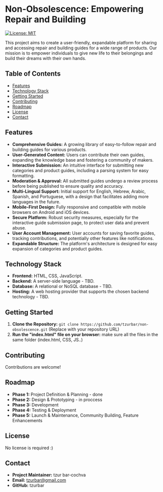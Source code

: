 # Non-Obsolescence: Empowering Repair and Building

[![License: MIT](https://img.shields.io/badge/License-MIT-yellow.svg)](https://opensource.org/licenses/MIT)

This project aims to create a user-friendly, expandable platform for sharing and accessing repair and building guides for a wide range of products.  Our mission is to empower individuals to give new life to their belongings and build their dreams with their own hands.

## Table of Contents

-   [Features](#features)
-   [Technology Stack](#technology-stack)
-   [Getting Started](#getting-started)
-   [Contributing](#contributing)
-   [Roadmap](#roadmap)
-   [License](#license)
-   [Contact](#contact)

## Features

*   **Comprehensive Guides:**  A growing library of easy-to-follow repair and building guides for various products.
*   **User-Generated Content:**  Users can contribute their own guides, expanding the knowledge base and fostering a community of makers.
*   **Interactive Submission:**  An intuitive interface for submitting new categories and product guides, including a parsing system for easy formatting.
*   **Moderation & Approval:**  All submitted guides undergo a review process before being published to ensure quality and accuracy.
*   **Multi-Lingual Support:**  Initial support for English, Hebrew, Arabic, Spanish, and Portuguese, with a design that facilitates adding more languages in the future.
*   **Mobile-First Design:**  Fully responsive and compatible with mobile browsers on Android and iOS devices.
*   **Secure Platform:**  Robust security measures, especially for the interactive guide submission page, to protect user data and prevent abuse.
*   **User Account Management:**  User accounts for saving favorite guides, tracking contributions, and potentially other features like notifications.
*   **Expandable Structure:**  The platform's architecture is designed for easy expansion of categories and product guides.

## Technology Stack

*   **Frontend:** HTML, CSS, JavaScript.
*   **Backend:**  A server-side language - TBD.
*   **Database:**  A relational or NoSQL database - TBD.
*   **Hosting:**  A web hosting provider that supports the chosen backend technology - TBD.

## Getting Started

1.  **Clone the Repository:** `git clone https://github.com/tzurbar/non-obsolescence.git` (Replace with your repository URL)
2.  **Run the "index.html" file on your browser:** make sure all the files in the same folder (index.html, CSS, JS..)

## Contributing

Contributions are welcome!

## Roadmap

*   **Phase 1:** Project Definition & Planning - done
*   **Phase 2:** Design & Prototyping - in proccess
*   **Phase 3:** Development
*   **Phase 4:** Testing & Deployment
*   **Phase 5:** Launch & Maintenance, Community Building, Feature Enhancements

## License

No license is required :)

## Contact

*   **Project Maintainer:** tzur bar-cochva
*   **Email:** tzurbar@gmail.com
*   **GitHub:** tzurbar
